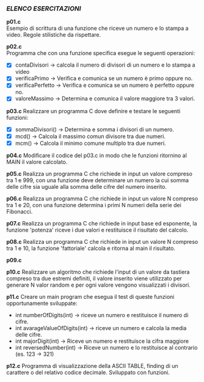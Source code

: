 ### *ELENCO ESERCITAZIONI*

**p01.c**  
Esempio di scrittura di una funzione che riceve un numero e lo stampa a video. Regole stilistiche da rispettare.

**p02.c**  
Programma che con una funzione specifica esegue le seguenti operazioni:
- [x] contaDivisori -> calcola il numero di divisori di un numero e lo stampa a video
- [x] verificaPrimo -> Verifica e comunica se un numero è primo oppure no.
- [x] verificaPerfetto -> Verifica e comunica se un numero è perfetto oppure no.
- [x] valoreMassimo -> Determina e comunica il valore maggiore tra 3 valori.

**p03.c**
Realizzare un programma C dove definire e testare le seguenti funzioni:
- [x] sommaDivisori() -> Determina e somma i divisori di un numero.
- [x] mcd() -> Calcola il massimo comun divisore tra due numeri.
- [x] mcm() -> Calcola il minimo comune multiplo tra due numeri.

**p04.c**
Modificare il codice del p03.c in modo che le funzioni ritornino al MAIN il valore calcolato.

**p05.c**
Realizza un programma C che richiede in input un valore compreso tra 1 e 999, con una funzione deve determinare un numero la cui somma delle cifre sia uguale alla somma delle cifre del numero inserito.

**p06.c**
Realizza un programma C che richiede in input un valore N compreso tra 1 e 20, con una funzione determina i primi N numeri della serie dei Fibonacci.

**p07.c**
Realizza un programma C che richiede in input base ed esponente, la funzione 'potenza' riceve i due valori e restituisce il risultato del calcolo.

**p08.c**
Realizza un programma C che richiede in input un valore N compreso tra 1 e 10, la funzione 'fattoriale' calcola e ritorna al main il risultato.

**p09.c**

**p10.c**
Realizzare un algoritmo che richiede l'input di un valore da tastiera compreso tra due estremi definiti,
    il valore inserito viene utilizzato per generare N valor random e per ogni valore vengono visualizzati
    i divisori.

**p11.c**
Creare un main program che esegua il test di queste funzioni opportunamente sviluppate:
- int numberOfDigits(int) -> riceve un numero e restituisce il numero di cifre.
- int avarageValueOfDigits(int) -> riceve un numero e calcola la media delle cifre.
- int majorDigit(int) -> Riceve un numero e restituisce la cifra maggiore
- int reversedNumber(int) -> Riceve un numero e lo restituisce al contrario (es. 123 -> 321)

**p12.c**
Programma di visualizzazione della ASCII TABLE, finding di un carattere o del relativo codice decimale.
	Sviluppato con funzioni.
